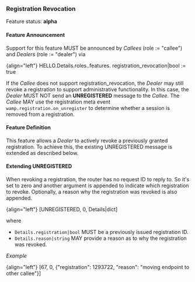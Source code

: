 ### Registration Revocation

Feature status: **alpha**

#### Feature Announcement

Support for this feature MUST be announced by *Callees* (role := "callee") and *Dealers* (role := "dealer") via

{align="left"}
        HELLO.Details.roles.<role>.features.
             registration_revocation|bool := true

If the *Callee* does not support registration_revocation, the *Dealer* may still revoke a registration to
support administrative functionality. In this case, the *Dealer* MUST NOT send an **UNREGISTERED**
message to the *Callee*. The *Callee* MAY use the registration meta event `wamp.registration.on_unregister`
to determine whether a session is removed from a registration.

#### Feature Definition

This feature allows a *Dealer* to actively revoke a previously granted registration.
To achieve this, the existing UNREGISTERED message is extended as described below.

#### Extending UNREGISTERED

When revoking a registration, the router has no request ID to reply to. So it's set to zero and another argument is
appended to indicate which registration to revoke. Optionally, a reason why the registration was revoked is also appended.

{align="left"}
        [UNREGISTERED, 0, Details|dict]

where

 * `Details.registration|bool` MUST be a previously issued registration ID.
 * `Details.reason|string` MAY provide a reason as to why the registration was revoked.

*Example*

{align="left"}
        [67, 0, {"registration": 1293722, "reason": "moving endpoint to other callee"}]
